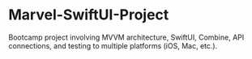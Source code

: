 # Marvel-SwiftUI-Project
Bootcamp project involving MVVM architecture, SwiftUI, Combine, API connections, and testing to multiple platforms (iOS, Mac, etc.).
